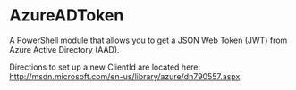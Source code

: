 AzureADToken
============

A PowerShell module that allows you to get a JSON Web Token (JWT) from Azure Active Directory (AAD).

Directions to set up a new ClientId are located here: http://msdn.microsoft.com/en-us/library/azure/dn790557.aspx
